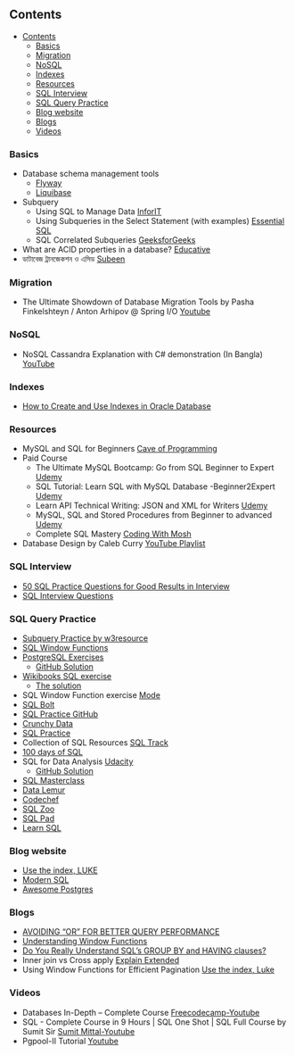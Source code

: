 ## Contents

- [Contents](#contents)
  - [Basics](#basics)
  - [Migration](#migration)
  - [NoSQL](#nosql)
  - [Indexes](#indexes)
  - [Resources](#resources)
  - [SQL Interview](#sql-interview)
  - [SQL Query Practice](#sql-query-practice)
  - [Blog website](#blog-website)
  - [Blogs](#blogs)
  - [Videos](#videos)


### Basics

* Database schema management tools
  * [Flyway](https://flywaydb.org/)
  * [Liquibase](https://www.liquibase.org/)
* Subquery
  * Using SQL to Manage Data [InforIT](https://www.informit.com/articles/article.aspx?p=2036581&seqNum=9)
  * Using Subqueries in the Select Statement (with examples) [Essential SQL](https://www.essentialsql.com/get-ready-to-learn-sql-server-20-using-subqueries-in-the-select-statement/)
  * SQL Correlated Subqueries [GeeksforGeeks](https://www.geeksforgeeks.org/sql-correlated-subqueries/)
* What are ACID properties in a database? [Educative](https://www.educative.io/edpresso/what-are-acid-properties-in-a-database)
* ডাটাবেজ ট্রানজেকশন ও এসিড [Subeen](http://subeen.com/%e0%a6%a1%e0%a6%be%e0%a6%9f%e0%a6%be%e0%a6%ac%e0%a7%87%e0%a6%9c-%e0%a6%9f%e0%a7%8d%e0%a6%b0%e0%a6%be%e0%a6%a8%e0%a6%9c%e0%a7%87%e0%a6%95%e0%a6%b6%e0%a6%a8-%e0%a6%93-%e0%a6%8f%e0%a6%b8%e0%a6%bf/)

### Migration

* The Ultimate Showdown of Database Migration Tools by Pasha Finkelshteyn / Anton Arhipov @ Spring I/O [Youtube](https://youtu.be/U3QUxpmzxts?si=kcU4M8AagJUvygiE)


### NoSQL

* NoSQL Cassandra Explanation with C# demonstration (In Bangla) [YouTube](https://youtu.be/-wyB1LLbHfc)

### Indexes

* [How to Create and Use Indexes in Oracle Database](https://blogs.oracle.com/sql/post/how-to-create-and-use-indexes-in-oracle-database)

### Resources

* MySQL and SQL for Beginners [Cave of Programming](https://courses.caveofprogramming.com/p/mysql-and-sql-for-beginners)
* Paid Course
  * The Ultimate MySQL Bootcamp: Go from SQL Beginner to Expert [Udemy](https://www.udemy.com/course/the-ultimate-mysql-bootcamp-go-from-sql-beginner-to-expert/)
  * SQL Tutorial: Learn SQL with MySQL Database -Beginner2Expert [Udemy](https://www.udemy.com/course/sql-tutorial-learn-sql-with-mysql-database-beginner2expert/)
  * Learn API Technical Writing: JSON and XML for Writers [Udemy](https://www.udemy.com/course/api-documentation-1-json-and-xml/)
  * MySQL, SQL and Stored Procedures from Beginner to advanced [Udemy](https://www.udemy.com/course/mysql-and-sql-from-beginner-to-advanced/)
  * Complete SQL Mastery [Coding With Mosh](https://codewithmosh.com/p/complete-sql-mastery)
* Database Design by Caleb Curry [YouTube Playlist](https://www.youtube.com/playlist?list=PL_c9BZzLwBRK0Pc28IdvPQizD2mJlgoID)

### SQL Interview 

* [50 SQL Practice Questions for Good Results in Interview](https://techbeamers.com/sql-query-questions-answers-for-practice/)
* [SQL Interview Questions](https://www.interviewbit.com/sql-interview-questions/)

### SQL Query Practice

* [Subquery Practice by w3resource](https://www.w3resource.com/sql-exercises/subqueries/index.php) 
* [SQL Window Functions](https://mode.com/sql-tutorial/sql-window-functions)
* [PostgreSQL Exercises](https://pgexercises.com/)
  * [GitHub Solution](https://github.com/ozencb/postgresql-exercises)
* [Wikibooks SQL exercise](https://en.wikibooks.org/wiki/SQL_Exercises)
  * [The solution](https://github.com/XD-DENG/SQL-exercise)
* SQL Window Function exercise [Mode](https://mode.com/sql-tutorial/sql-window-functions)
* [SQL Bolt](https://sqlbolt.com/)
* [SQL Practice GitHub](https://github.com/kiwidamien/SQL_practice)
* [Crunchy Data](https://www.crunchydata.com/developers/tutorials)
* [SQL Practice](https://www.sql-practice.com/)
* Collection of SQL Resources [SQL Track](https://github.com/costinEEST/sql-track)
* [100 days of SQL](https://github.com/mangodm/100DaysOfSQL)
* SQL for Data Analysis [Udacity](https://www.udacity.com/course/sql-for-data-analysis--ud198)
  * [GitHub Solution](https://github.com/princesslisa/Learn_and-Practice_SQL)
* [SQL Masterclass](https://github.com/DataWithDanny/sql-masterclass)
* [Data Lemur](https://datalemur.com/questions)
* [Codechef](https://www.codechef.com/practice/sql-case-studies-topic-wise)
* [SQL Zoo](https://www.sqlzoo.net/wiki/SQL_Tutorial)
* [SQL Pad](https://sqlpad.io/)
* [Learn SQL](https://learnsql.com/course/postgresql-queries-online-practice)

### Blog website

* [Use the index, LUKE](https://use-the-index-luke.com/)
* [Modern SQL](https://modern-sql.com/)
* [Awesome Postgres](https://github.com/dhamaniasad/awesome-postgres)

### Blogs

* [AVOIDING “OR” FOR BETTER QUERY PERFORMANCE](https://www.cybertec-postgresql.com/en/avoid-or-for-better-performance/)
* [Understanding Window Functions](https://tapoueh.org/blog/2013/08/understanding-window-functions/)
* [Do You Really Understand SQL’s GROUP BY and HAVING clauses?](https://blog.jooq.org/do-you-really-understand-sqls-group-by-and-having-clauses/)
* Inner join vs Cross apply [Explain Extended](https://explainextended.com/2009/07/16/inner-join-vs-cross-apply/)
* Using Window Functions for Efficient Pagination [Use the index, Luke](https://use-the-index-luke.com/sql/partial-results/window-functions)

### Videos

- Databases In-Depth – Complete Course [Freecodecamp-Youtube](https://youtu.be/pPqazMTzNOM?si=OA_i_KmrbXXOzFEb)
- SQL - Complete Course in 9 Hours | SQL One Shot | SQL Full Course by Sumit Sir [Sumit Mittal-Youtube](https://youtu.be/qlkS-e5ym1w?si=SCscF9EJBAXdswGE)
- Pgpool-II Tutorial [Youtube](https://youtu.be/qpxKlH7DBjU?si=z3M4kZVidsSFeD6d)